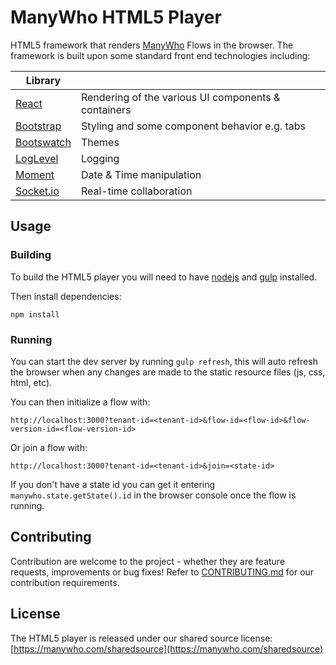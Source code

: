 # ManyWho HTML5 Player

HTML5 framework that renders [ManyWho](https://manywho.com) Flows in the browser. The framework is built upon some standard 
front end technologies including:

| Library ||
| ---- | --- |
| [React](https://facebook.github.io/react/) | Rendering of the various UI components & containers |
| [Bootstrap](https://getbootstrap.com/) | Styling and some component behavior e.g. tabs |
| [Bootswatch](https://bootswatch.com/) | Themes |
| [LogLevel](https://github.com/pimterry/loglevel) | Logging |
| [Moment](https://momentjs.com/) | Date & Time manipulation |
| [Socket.io](http://socket.io/) | Real-time collaboration |

## Usage

### Building

To build the HTML5 player you will need to have [nodejs](http://nodejs.org/) and [gulp](http://gulpjs.com/) installed.

Then install dependencies:

```
npm install
```

### Running

You can start the dev server by running `gulp refresh`, this will auto refresh the browser when any changes are made to the static resource files (js, css, html, etc).

You can then initialize a flow with:
```
http://localhost:3000?tenant-id=<tenant-id>&flow-id=<flow-id>&flow-version-id=<flow-version-id>
```

Or join a flow with:
```
http://localhost:3000?tenant-id=<tenant-id>&join=<state-id>
```

If you don't have a state id you can get it entering `manywho.state.getState().id` in the browser console once the flow is running.

## Contributing

Contribution are welcome to the project - whether they are feature requests, improvements or bug fixes! Refer to 
[CONTRIBUTING.md](CONTRIBUTING.md) for our contribution requirements.

## License

The HTML5 player is released under our shared source license: [https://manywho.com/sharedsource](https://manywho.com/sharedsource)